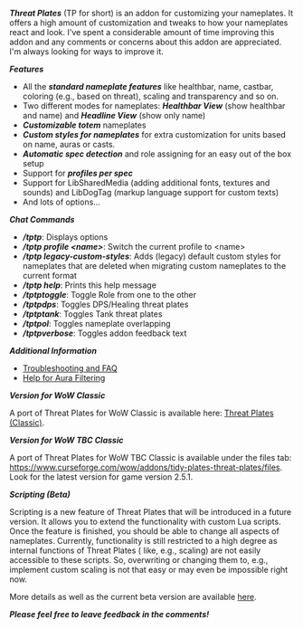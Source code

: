 ***Threat Plates*** (TP for short) is an addon for customizing your nameplates. It offers a high amount of customization
and tweaks to how your nameplates react and look. I've spent a considerable amount of time improving this addon and any
comments or concerns about this addon are appreciated. I'm always looking for ways to improve it.

***Features***

* All the ***standard nameplate features*** like healthbar, name, castbar, coloring (e.g., based on threat), scaling and transparency and so on.
* Two different modes for nameplates: ***Healthbar View*** (show healthbar and name) and ***Headline View*** (show only name)
* ***Customizable totem*** nameplates
* ***Custom styles for nameplates*** for extra customization for units based on name, auras or casts.
* ***Automatic spec detection*** and role assigning for an easy out of the box setup
* Support for ***profiles per spec***
* Support for LibSharedMedia (adding additional fonts, textures and sounds) and LibDogTag (markup language support for custom texts)
* And lots of options...

***Chat Commands***

* ***/tptp***: Displays options
* ***/tptp profile &lt;name&gt;***: Switch the current profile to &lt;name&gt;
* ***/tptp legacy-custom-styles***: Adds (legacy) default custom styles for nameplates that are deleted when migrating
  custom nameplates to the current format
* ***/tptp help***: Prints this help message
* ***/tptptoggle***: Toggle Role from one to the other
* ***/tptpdps***: Toggles DPS/Healing threat plates
* ***/tptptank***: Toggles Tank threat plates
* ***/tptpol***: Toggles nameplate overlapping
* ***/tptpverbose***: Toggles addon feedback text

***Additional Information***

* [Troubleshooting and FAQ](https://www.curseforge.com/wow/addons/tidy-plates-threat-plates/pages/troubleshooting-and-faq)
* [Help for Aura Filtering](https://github.com/Backupiseasy/ThreatPlates/wiki/Aura-Widget)

***Version for WoW Classic***

A port of Threat Plates for WoW Classic is available
here: [Threat Plates (Classic)](https://www.curseforge.com/wow/addons/threat-plates-classic).

***Version for WoW TBC Classic***

A port of Threat Plates for WoW TBC Classic is available under the files tab: https://www.curseforge.com/wow/addons/tidy-plates-threat-plates/files. Look for the latest version for game version 2.5.1.


***Scripting (Beta)***

Scripting is a new feature of Threat Plates that will be introduced in a future version. It allows you to extend the
functionality with custom Lua scripts. Once the feature is finished, you should be able to change all aspects of
nameplates. Currently, functionality is still restricted to a high degree as internal functions of Threat Plates (
like, e.g., scaling) are not easily accessible to these scripts. So, overwriting or changing them to, e.g., implement custom
scaling is not that easy or may even be impossible right now.

More details as well as the current beta version are
available [here](https://github.com/Backupiseasy/ThreatPlates/wiki/Scripting-Custom-Styles).

***Please feel free to leave feedback in the comments!***
